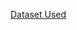 
<a href = "https://github.com/DeepakfromSIT/Ola-Data-Analytics/blob/main/Ola.xlsx">Dataset Used <a>



